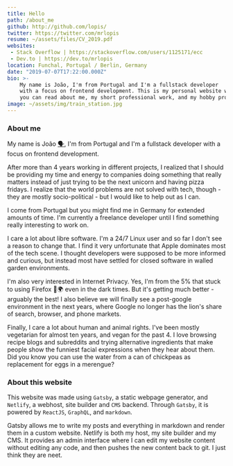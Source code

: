 ```yaml
---
title: Hello
path: /about_me
github: http://github.com/lopis/
twitter: https://twitter.com/mrlopis
resume: ~/assets/files/CV_2019.pdf
websites: 
 - Stack Overflow | https://stackoverflow.com/users/1125171/ecc
 - Dev.to | https://dev.to/mrlopis
location: Funchal, Portugal / Berlin, Germany
date: "2019-07-07T17:22:00.000Z"
bio: >-
    My name is João, I'm from Portugal and I'm a fullstack developer
    with a focus on frontend development. This is my personal website where
    you can read about me, my short professional work, and my hobby projects.
image: ~/assets/img/train_station.jpg
---
```


### About me

My name is João [🗣](https://translate.google.com/translate_tts?ie=UTF-8&q=Jo%C3%A3o&tl=pt&total=1&idx=0&textlen=4&tk=329618.235746&client=webapp&prev=input), I'm from Portugal and I'm a fullstack developer with a focus on frontend development.

After more than 4 years working in different projects, I realized that I should be providing my time and energy to companies doing something that really matters instead of just trying to be the next unicorn and having pizza fridays. I realize that the world problems are not solved with tech, though - they are mostly socio-political - but I would like to help out as I can.

I come from Portugal but you might find me in Germany for extended amounts of time. I'm currently a freelance developer until I find something really interesting to work on.

I care a lot about libre software. I'm a 24/7 Linux user and so far I don't see a reason to change that. I find it very unfortunate that Apple dominates most of the tech scene. I thought developers were supposed to be more informed and curious, but instead most have settled for closed software in walled garden environments.

I'm also very interested in Internet Privacy. Yes, I'm from the 5% that stuck to using Firefox 🦊🌍 even in the dark times. But it's getting much better - arguably the best! I also believe we will finally see a post-google environment in the next years, where Google no longer has the lion's share of search, browser, and phone markets.

Finally, I care a lot about human and animal rights. I've been mostly vegetarian for almost ten years, and vegan for the past 4. I love browsing recipe blogs and subreddits and trying alternative ingredients that make people show the funniest facial expressions when they hear about them. Did you know you can use the water from a can of chickpeas as replacement for eggs in a merengue?

### About this website

This website was made using `Gatsby`, a static webpage generator, and `Netlify`, a webhost, site builder and `CMS` backend. Through `Gatsby`, it is powered by `ReactJS`, `GraphQL`, and `markdown`.

Gatsby allows me to write my posts and everything in markdown and render them in a custom website. Netlify is both my host, my site builder and my CMS. It provides an admin interface where I can edit my website content without editing any code, and then pushes the new content back to git. I just think they are neet.
